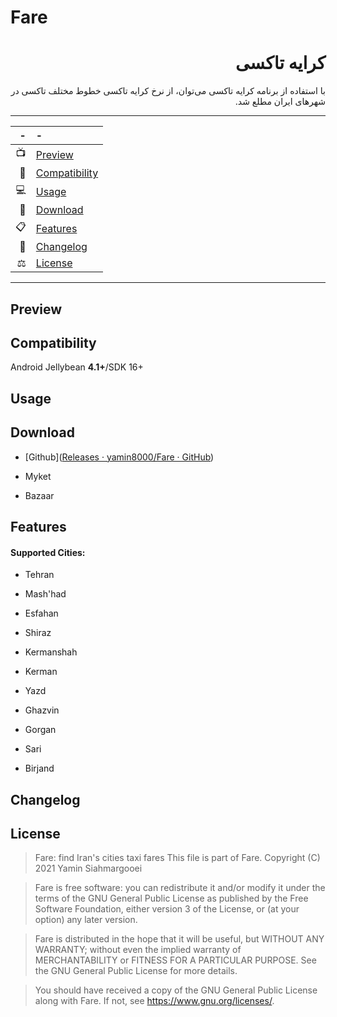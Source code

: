 # Fare

<div dir=rtl>

# کرایه تاکسی

با استفاده از برنامه کرایه تاکسی می‌توان، از نرخ کرایه تاکسی خطوط مختلف تاکسی در شهرهای ایران مطلع شد.

</div>

---

| -   | -                               |
| ---:|:------------------------------- |
| 📺  | [Preview](#Preview)             |
| 📱  | [Compatibility](#Compatibility) |
| 💻  | [Usage](#Usage)                 |
| 📩  | [Download](#Download)           |
| 📋  | [Features](#Features)           |
| 🧾  | [Changelog](#Changelog)         |
| ⚖️  | [License](#License)             |

---

## Preview

## Compatibility

  Android Jellybean **4.1+**/SDK 16+

## Usage

## Download

- [Github]([Releases · yamin8000/Fare · GitHub](https://github.com/yamin8000/Fare/releases))

- Myket

- Bazaar

## Features

#### Supported Cities:

- Tehran

- Mash'had

- Esfahan

- Shiraz

- Kermanshah

- Kerman

- Yazd

- Ghazvin

- Gorgan

- Sari

- Birjand

## Changelog

## License

> Fare: find Iran's cities taxi fares
> This file is part of Fare.
> Copyright (C) 2021  Yamin Siahmargooei

> Fare is free software: you can redistribute it and/or modify
> it under the terms of the GNU General Public License as published by
> the Free Software Foundation, either version 3 of the License, or
> (at your option) any later version.

> Fare is distributed in the hope that it will be useful,
> but WITHOUT ANY WARRANTY; without even the implied warranty of
> MERCHANTABILITY or FITNESS FOR A PARTICULAR PURPOSE.  See the
> GNU General Public License for more details.

> You should have received a copy of the GNU General Public License
> along with Fare.  If not, see <https://www.gnu.org/licenses/>.

